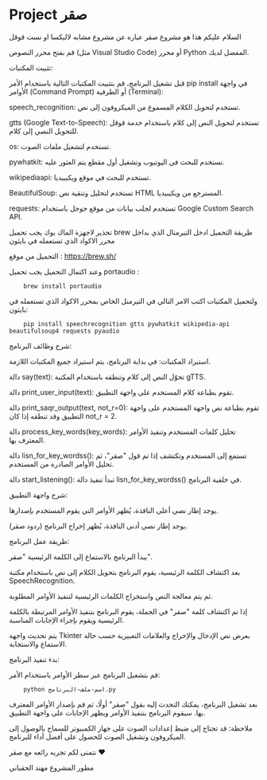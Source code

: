 # Project صقر

السلام عليكم هذا هو مشروع صقر
عباره عن مشروع مشابه لاليكسا او نست قوقل

قم بفتح محرر النصوص (مثل Visual Studio Code) أو محرر Python المفضل لديك.

تثبيت المكتبات:

قبل تشغيل البرنامج، قم بتثبيت المكتبات التالية باستخدام الأمر pip install في واجهة الأوامر (Command Prompt) أو الطرفية (Terminal):


speech_recognition: تستخدم لتحويل الكلام المسموع من الميكروفون إلى نص.

gtts (Google Text-to-Speech): تستخدم لتحويل النص إلى كلام باستخدام خدمة قوقل للتحويل النصي إلى كلام.

os: تستخدم لتشغيل ملفات الصوت.

pywhatkit: تستخدم للبحث في اليوتيوب وتشغيل أول مقطع يتم العثور عليه.

wikipediaapi: تستخدم للبحث في موقع ويكيبيديا.

BeautifulSoup: تستخدم لتحليل وتنقية نص HTML المسترجع من ويكيبيديا.

requests: تستخدم لجلب بيانات من موقع جوجل باستخدام Google Custom Search API.

تحذير لاجهزة الماك بوك يجب تحميل brew
طريقة التحميل ادخل التيرمنال الذي بداخل محرر الاكواد الذي تستعمله في بايثون

التحميل من موقع : https://brew.sh/

وعند اكتمال التحميل يجب تحميل portaudio :

        brew install portaudio
ولتحميل المكتبات اكتب الامر التالي في التيرمنل الخاص بمحرر الاكواد الذي تستعمله في بايثون:


        pip install speechrecognition gtts pywhatkit wikipedia-api beautifulsoup4 requests pyaudio

شرح وظائف البرنامج:

استيراد المكتبات: في بداية البرنامج، يتم استيراد جميع المكتبات اللازمة.

دالة say(text): تحوّل النص إلى كلام وتنطقه باستخدام المكتبة gTTS.

دالة print_user_input(text): تقوم بطباعة كلام المستخدم على واجهة التطبيق.

دالة print_saqr_output(text, not_r=0): تقوم بطباعة نص واجهة المستخدم على واجهة التطبيق وقد تنطقه إذا كان not_r = 2.

دالة process_key_words(key_words): تحليل كلمات المستخدم وتنفيذ الأوامر المعترف بها.

دالة lisn_for_key_wordss(): تستمع إلى المستخدم وتكتشف إذا تم قول "صقر"، ثم تحليل الأوامر الصادرة من المستخدم.

دالة start_listening(): تبدأ تنفيذ دالة lisn_for_key_wordss() في خلفية البرنامج.


شرح واجهة التطبيق:

يوجد إطار نصي أعلى النافذة، يُظهر الأوامر التي يقوم المستخدم بإصدارها.

يوجد إطار نصي أدنى النافذة، يُظهر إخراج البرنامج (ردود صقر).


طريقة عمل البرنامج:

يبدأ البرنامج بالاستماع إلى الكلمة الرئيسية "صقر".

بعد اكتشاف الكلمة الرئيسية، يقوم البرنامج بتحويل الكلام إلى نص باستخدام مكتبة SpeechRecognition.

ثم يتم معالجة النص واستخراج الكلمات الرئيسية لتنفيذ الأوامر المطلوبة.

إذا تم اكتشاف كلمة "صقر" في الجملة، يقوم البرنامج بتنفيذ الأوامر المرتبطة بالكلمة الرئيسية ويقوم بإجراء الإجابات المناسبة.

يتم تحديث واجهة Tkinter بعرض نص الإدخال والإخراج والعلامات التعبيرية حسب حالة الاستماع والاستجابة.



بدء تنفيذ البرنامج:

قم بتشغيل البرنامج عبر سطر الأوامر باستخدام الأمر:


        python اسم-ملف-البرنامج.py

بعد تشغيل البرنامج، يمكنك التحدث إليه بقول "صقر" أولًا، ثم قم بإصدار الأوامر المعترف بها. سيقوم البرنامج بتنفيذ الأوامر ويظهر الإجابات على واجهة التطبيق.



ملاحظة: قد تحتاج إلى ضبط إعدادات الصوت على جهاز الكمبيوتر للسماح بالوصول إلى الميكروفون وتشغيل الصوت للحصول على أفضل أداء للبرنامج.


نتمنى لكم تجربه رائعه مع صقر ❤️	


مطور المشروع مهند الحقباني
